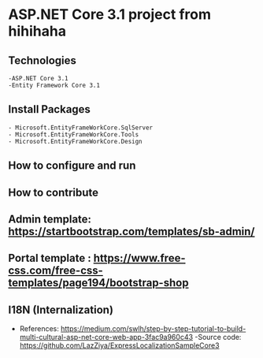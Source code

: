 # ASP.NET Core 3.1 project from hihihaha
## Technologies
	-ASP.NET Core 3.1
	-Entity Framework Core 3.1
## Install Packages
	- Microsoft.EntityFrameWorkCore.SqlServer
	- Microsoft.EntityFrameWorkCore.Tools
	- Microsoft.EntityFrameWorkCore.Design

## How to configure and run
## How to contribute

## Admin template: https://startbootstrap.com/templates/sb-admin/

## Portal template : https://www.free-css.com/free-css-templates/page194/bootstrap-shop

## I18N (Internalization)
- References: https://medium.com/swlh/step-by-step-tutorial-to-build-multi-cultural-asp-net-core-web-app-3fac9a960c43
-Source code: https://github.com/LazZiya/ExpressLocalizationSampleCore3 